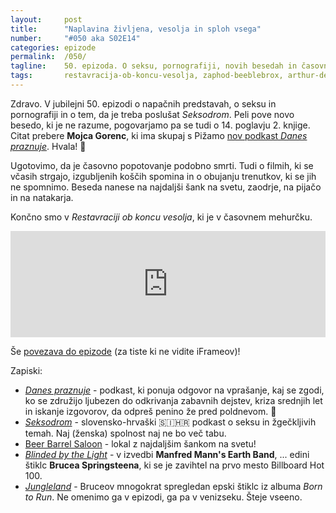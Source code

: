 ```yaml
---
layout: 	post
title:  	"Naplavina življena, vesolja in sploh vsega"
number: 	"#050 aka S02E14"
categories:	epizode
permalink:	/050/
tagline: 	50. epizoda. O seksu, pornografiji, novih besedah in časovnem popotovanju. Tudi o filmih, ki se včasih strgajo, izgubljenih koščkih spomina in najdaljšem šanku na svetu. Citat prebere Mojca Gorenc.
tags:		restavracija-ob-koncu-vesolja, zaphod-beeblebrox, arthur-dent
---
```


Zdravo. V jubilejni 50. epizodi o napačnih predstavah, o seksu in pornografiji in o tem, da je treba poslušat _Seksodrom_. Peli pove novo besedo, ki je ne razume, pogovarjamo pa se tudi o 14. poglavju 2. knjige. Citat prebere **Mojca Gorenc**, ki ima skupaj s Pižamo [nov podkast _Danes praznuje_](https://anchor.fm/danespraznuje). Hvala! 🙏 

Ugotovimo, da je časovno popotovanje podobno smrti. Tudi o filmih, ki se včasih strgajo, izgubljenih koščih spomina in o obujanju trenutkov, ki se jih ne spomnimo. Beseda nanese na najdaljši šank na svetu, zaodrje, na pijačo in na natakarja. 

Končno smo v _Restavraciji ob koncu vesolja_, ki je v časovnem mehurčku. 

<iframe src="https://www.listennotes.com/podcasts/opravičujemo-se-za/naplavina-življena-vesolja-0DCVhrl68US/embed/" height="170px" width="100%" style="width: 1px; min-width: 100%;" loading="lazy" frameborder="0" scrolling="no"></iframe>

Še [povezava do epizode](https://apple.co/3o4oybC) (za tiste ki ne vidite iFrameov)!

Zapiski:
- [_Danes praznuje_](https://anchor.fm/danespraznuje) - podkast, ki ponuja odgovor na vprašanje, kaj se zgodi, ko se združijo ljubezen do odkrivanja zabavnih dejstev, kriza srednjih let in iskanje izgovorov, da odpreš penino že pred poldnevom. 🥂
- [_Seksodrom_](https://seksodrom.buzzsprout.com/) - slovensko-hrvaški 🇸🇮🇭🇷 podkast o seksu in žgečkljivih temah. Naj (ženska) spolnost naj ne bo več tabu.
- [Beer Barrel Saloon](https://www.beerbarrelpib.com/) - lokal z najdaljšim šankom na svetu! 
- [_Blinded by the Light_](https://www.youtube.com/watch?v=RlcFrQu90A8) - v izvedbi **Manfred Mann's Earth Band**, ... edini štiklc **Brucea Springsteena**, ki se je zavihtel na prvo mesto Billboard Hot 100.
- [_Jungleland_](https://www.youtube.com/watch?v=l6IwxpL-ZDk) - Bruceov mnogokrat spregledan epski štiklc iz albuma _Born to Run_. Ne omenimo ga v epizodi, ga pa v venizseku. Šteje vseeno.